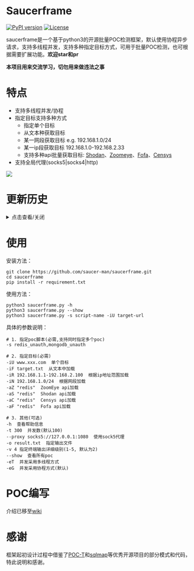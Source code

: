 # Saucerframe
[![PyPI version](https://img.shields.io/badge/python-3-blue.svg)](https://www.python.org/)  [![License](https://img.shields.io/badge/license-GPLv2-red.svg)](https://raw.githubusercontent.com/sqlmapproject/sqlmap/master/LICENSE) 

saucerframe是一个基于python3的开源批量POC检测框架，默认使用协程异步请求，支持多线程并发，支持多种指定目标方式，可用于批量POC检测，也可根据需要扩展功能。**欢迎star和pr**

**本项目用来交流学习，切勿用来做违法之事**

# 特点

- 支持多线程并发/协程
- 指定目标支持多种方式
    - 指定单个目标
    - 从文本种获取目标
    - 某一网段获取目标 e.g. 192.168.1.0/24
    - 某一ip段获取目标 192.168.1.0-192.168.2.33
    - 支持多种api批量获取目标: [Shodan](https://www.shodan.io/)、[Zoomeye](https://www.zoomeye.org/)、[Fofa](https://fofa.so)、[Censys](https://censys.io)
- 支持全局代理(socks5|socks4|http)

![](https://github.com/saucer-man/saucerframe/blob/master/doc/eg1.png)

# 更新历史
<details>
<summary>点击查看/关闭</summary>

- 2019-11-25
重写进度条。

- 2019-08-10
增加输出等级，增加模块加载方式，支持同时指定多个poc和多种target加载方式。

- 2019-07-25
封装requests模块，新增全局代理选项，默认随机UA，重写censys api模块。

- 2019-07-14
增加进度条；去除并发数的限制；去除google api；优化了一些模块。

- 2019-05-09
增加logging模块，支持输出等级；增加censys api调用；IPY替换为内置库ipaddress、imp更新为importlib模块；规范大部分函数、变量命名；修改了程序逻辑。

- 2019-05-08
增加plugin目录，逐步添加plugin，方便poc调用。目前已添加随机user-agent

- 2019-04-18
更改默认并发方式为协程，自动根据扫描数量确定异步请求数量，优化了部分代码逻辑，速度提升

- 2019-02-26
增加协程模式，利用gevent模块实现异步请求。

- 2018-12-15 
将第三方库colorama、IPy放进thirdlib中直接引用，减少依赖包的安装。

- 2018-12-10 
测试框架编写完成

</details>


# 使用

安装方法：
```shell
git clone https://github.com/saucer-man/saucerframe.git 
cd saucerframe
pip install -r requirement.txt 
```

使用方法：
```shell
python3 saucerframe.py -h
python3 saucerframe.py --show
python3 saucerframe.py -s script-name -iU target-url 
```

具体的参数说明：
```
# 1. 指定poc脚本(必需,支持同时指定多个poc)
-s redis_unauth,mongodb_unauth

# 2. 指定目标(必需)
-iU www.xxx.com  单个目标
-iF target.txt  从文本中加载
-iR 192.168.1.1-192.168.2.100  根据ip地址范围加载
-iN 192.168.1.0/24  根据网段加载
-aZ "redis"  ZoomEye api加载
-aS "redis"  Shodan api加载
-aC "redis"  Censys api加载
-aF "redis"  Fofa api加载

# 3. 其他(可选)
-h  查看帮助信息
-t 300  并发数(默认100)
--proxy socks5://127.0.0.1:1080  使用sock5代理
-o result.txt  指定输出文件
-v 4 指定终端输出详细级别(1-5, 默认为2)
--show  查看所有poc
-eT  并发采用多线程方式
-eG  并发采用协程方式(默认)
```

# POC编写

介绍已移至[wiki](https://github.com/saucer-man/saucerframe/wiki)

# 感谢

框架起初设计过程中借鉴了[POC-T](https://github.com/Xyntax/POC-T)和[sqlmap](https://github.com/sqlmapproject/sqlmap)等优秀开源项目的部分模式和代码，特此说明和感谢。